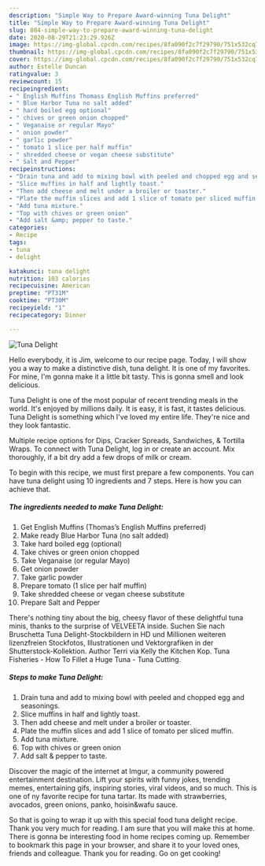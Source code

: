 ```yaml
---
description: "Simple Way to Prepare Award-winning Tuna Delight"
title: "Simple Way to Prepare Award-winning Tuna Delight"
slug: 804-simple-way-to-prepare-award-winning-tuna-delight
date: 2020-08-29T21:23:29.926Z
image: https://img-global.cpcdn.com/recipes/8fa090f2c7f29790/751x532cq70/tuna-delight-recipe-main-photo.jpg
thumbnail: https://img-global.cpcdn.com/recipes/8fa090f2c7f29790/751x532cq70/tuna-delight-recipe-main-photo.jpg
cover: https://img-global.cpcdn.com/recipes/8fa090f2c7f29790/751x532cq70/tuna-delight-recipe-main-photo.jpg
author: Estelle Duncan
ratingvalue: 3
reviewcount: 15
recipeingredient:
- " English Muffins Thomass English Muffins preferred"
- " Blue Harbor Tuna no salt added"
- " hard boiled egg optional"
- " chives or green onion chopped"
- " Veganaise or regular Mayo"
- " onion powder"
- " garlic powder"
- " tomato 1 slice per half muffin"
- " shredded cheese or vegan cheese substitute"
- " Salt and Pepper"
recipeinstructions:
- "Drain tuna and add to mixing bowl with peeled and chopped egg and seasonings."
- "Slice muffins in half and lightly toast."
- "Then add cheese and melt under a broiler or toaster."
- "Plate the muffin slices and add 1 slice of tomato per sliced muffin."
- "Add tuna mixture."
- "Top with chives or green onion"
- "Add salt &amp; pepper to taste."
categories:
- Recipe
tags:
- tuna
- delight

katakunci: tuna delight 
nutrition: 103 calories
recipecuisine: American
preptime: "PT31M"
cooktime: "PT30M"
recipeyield: "1"
recipecategory: Dinner

---
```



![Tuna Delight](https://img-global.cpcdn.com/recipes/8fa090f2c7f29790/751x532cq70/tuna-delight-recipe-main-photo.jpg)

Hello everybody, it is Jim, welcome to our recipe page. Today, I will show you a way to make a distinctive dish, tuna delight. It is one of my favorites. For mine, I'm gonna make it a little bit tasty. This is gonna smell and look delicious.

Tuna Delight is one of the most popular of recent trending meals in the world. It's enjoyed by millions daily. It is easy, it is fast, it tastes delicious. Tuna Delight is something which I've loved my entire life. They're nice and they look fantastic.

Multiple recipe options for Dips, Cracker Spreads, Sandwiches, &amp; Tortilla Wraps. To connect with Tuna Delight, log in or create an account. Mix thoroughly, if a bit dry add a few drops of milk or cream.


To begin with this recipe, we must first prepare a few components. You can have tuna delight using 10 ingredients and 7 steps. Here is how you can achieve that.

<!--inarticleads1-->

##### The ingredients needed to make Tuna Delight:

1. Get  English Muffins (Thomas’s English Muffins preferred)
1. Make ready  Blue Harbor Tuna (no salt added)
1. Take  hard boiled egg (optional)
1. Take  chives or green onion chopped
1. Take  Veganaise (or regular Mayo)
1. Get  onion powder
1. Take  garlic powder
1. Prepare  tomato (1 slice per half muffin)
1. Take  shredded cheese or vegan cheese substitute
1. Prepare  Salt and Pepper


There&#39;s nothing tiny about the big, cheesy flavor of these delightful tuna minis, thanks to the surprise of VELVEETA inside. Suchen Sie nach Bruschetta Tuna Delight-Stockbildern in HD und Millionen weiteren lizenzfreien Stockfotos, Illustrationen und Vektorgrafiken in der Shutterstock-Kollektion. Author Terri via Kelly the Kitchen Kop. Tuna Fisheries - How To Fillet a Huge Tuna - Tuna Cutting. 

<!--inarticleads2-->

##### Steps to make Tuna Delight:

1. Drain tuna and add to mixing bowl with peeled and chopped egg and seasonings.
1. Slice muffins in half and lightly toast.
1. Then add cheese and melt under a broiler or toaster.
1. Plate the muffin slices and add 1 slice of tomato per sliced muffin.
1. Add tuna mixture.
1. Top with chives or green onion
1. Add salt &amp; pepper to taste.


Discover the magic of the internet at Imgur, a community powered entertainment destination. Lift your spirits with funny jokes, trending memes, entertaining gifs, inspiring stories, viral videos, and so much. This is one of ny favorite recipe for tuna tartar. Its made with strawberries, avocados, green onions, panko, hoisin&amp;wafu sauce. 

So that is going to wrap it up with this special food tuna delight recipe. Thank you very much for reading. I am sure that you will make this at home. There is gonna be interesting food in home recipes coming up. Remember to bookmark this page in your browser, and share it to your loved ones, friends and colleague. Thank you for reading. Go on get cooking!
